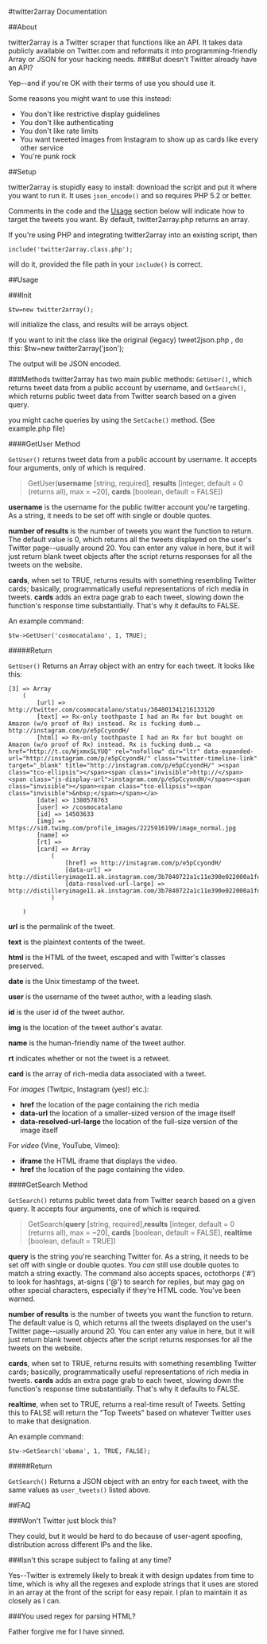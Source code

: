 #twitter2array Documentation

##About 

twitter2array is a Twitter scraper that functions like an API. It takes data publicly available on Twitter.com and reformats it into programming-friendly Array or JSON for your hacking needs.
###But doesn't Twitter already have an API?

Yep--and if you're OK with their terms of use you should use it. 

Some reasons you might want to use this instead:

*	You don't like restrictive display guidelines
*	You don't like authenticating
*	You don't like rate limits
*	You want tweeted images from Instagram to show up as cards like every other service
*	You're punk rock

##Setup

twitter2array is stupidly easy to install: download the script and put it where you want to run it. It uses `json_encode()` and so requires PHP 5.2 or better.

Comments in the code and the [Usage](#usage) section below will indicate how to target the tweets you want. By default, twitter2array.php returns an array.

 If you're using PHP and integrating twitter2array into an existing script, then
	
	include('twitter2array.class.php'); 

will do it, provided the file path in your `include()` is correct.

<a id="usage"></a>
##Usage


###Init

	$tw=new twitter2array();

will initialize the class, and results will be arrays object.

If you want to init the class like the original (legacy) tweet2json.php , do this:
	$tw=new twitter2array('json');

The output will be JSON encoded.

###Methods
twitter2array has two main public methods: `GetUser()`, which returns tweet data from a public account by username, and `GetSearch()`, which returns public tweet data from Twitter search based on a given query.

you might cache queries by using the `SetCache()` method. (See example.php file)

####GetUser Method

`GetUser()`  returns tweet data from a public account by username. It accepts four arguments, only of which is required.

>GetUser(**username** [string, required], **results** [integer, default = 0 (returns all), max = ~20], **cards** [boolean, default = FALSE])

**username** is the username for the public twitter account you're targeting. As a string, it needs to be set off with single or double quotes.

**number of results** is the number of tweets you want the function to return. The default value is 0, which returns all the tweets displayed on the user's Twitter page--usually around 20. You can enter any value in here, but it will just return blank tweet objects after the script returns responses for all the tweets on the website.

**cards**, when set to TRUE, returns results with something resembling Twitter cards; basically, programmatically useful representations of rich media in tweets. **cards** adds an extra page grab to each tweet, slowing down the function's response time substantially.  That's why it defaults to FALSE.

An example command:

	$tw->GetUser('cosmocatalano', 1, TRUE);

#####Return

`GetUser()` Returns an Array object with an entry for each tweet. It looks like this:

    [3] => Array
        (
            [url] => http://twitter.com/cosmocatalano/status/384801341216133120
            [text] => Rx-only toothpaste I had an Rx for but bought on Amazon (w/o proof of Rx) instead. Rx is fucking dumb.… http://instagram.com/p/e5pCcyondH/ 
            [html] => Rx-only toothpaste I had an Rx for but bought on Amazon (w/o proof of Rx) instead. Rx is fucking dumb.… <a href="http://t.co/WjxmxSLYUQ" rel="nofollow" dir="ltr" data-expanded-url="http://instagram.com/p/e5pCcyondH/" class="twitter-timeline-link" target="_blank" title="http://instagram.com/p/e5pCcyondH/" ><span class="tco-ellipsis"></span><span class="invisible">http://</span><span class="js-display-url">instagram.com/p/e5pCcyondH/</span><span class="invisible"></span><span class="tco-ellipsis"><span class="invisible">&nbsp;</span></span></a>
            [date] => 1380578763
            [user] => /cosmocatalano
            [id] => 14503633
            [img] => https://si0.twimg.com/profile_images/2225916199/image_normal.jpg
            [name] => 
            [rt] => 
            [card] => Array
                (
                    [href] => http://instagram.com/p/e5pCcyondH/
                    [data-url] => http://distilleryimage11.ak.instagram.com/3b7840722a1c11e390e022000a1fd202_8.jpg
                    [data-resolved-url-large] => http://distilleryimage11.ak.instagram.com/3b7840722a1c11e390e022000a1fd202_8.jpg
                )

        )
 
**url** is the permalink of the tweet.

**text** is the plaintext contents of the tweet.

**html** is the HTML of the tweet, escaped and with Twitter's classes preserved.

**date** is the Unix timestamp of the tweet.

**user** is the username of the tweet author, with a leading slash.

**id** is the user id of the tweet author.

**img** is the location of the tweet author's avatar.

**name** is the human-friendly name of the tweet author.

**rt** indicates whether or not the tweet is a retweet.

**card** is the array of rich-media data associated with a tweet. 

For _images_ (Twitpic, Instagram (yes!) etc.):

*	**href** the location of the page containing the rich media
*	**data-url** the location of a smaller-sized version of the image itself
*	**data-resolved-url-large** the location of the full-size version of the image itself

For _video_ (Vine, YouTube, Vimeo):

*	**iframe** the HTML iframe that displays the video.
*	**href** the location of the page containing the video.

####GetSearch Method

`GetSearch()` returns public tweet data from Twitter search based on a given query. It accepts four arguments, one of which is required.

>GetSearch(**query** [string, required],**results** [integer, default = 0 (returns all), max = ~20], **cards** [boolean, default = FALSE], **realtime** [boolean, default = TRUE])

**query** is the string you're searching Twitter for. As a string, it needs to be set off with single or double quotes. You _can_ still use double quotes to match a string exactly. The command also accepts spaces, octothorps ('#') to look for hashtags, at-signs ('@') to search for replies, but may gag on other special characters, especially if they're HTML code. You've been warned.

**number of results** is the number of tweets you want the function to return. The default value is 0, which returns all the tweets displayed on the user's Twitter page--usually around 20. You can enter any value in here, but it will just return blank tweet objects after the script returns responses for all the tweets on the website.

**cards**, when set to TRUE, returns results with something resembling Twitter cards; basically, programmatically useful representations of rich media in tweets. **cards** adds an extra page grab to each tweet, slowing down the function's response time substantially.  That's why it defaults to FALSE.

**realtime**, when set to TRUE, returns a real-time result of Tweets. Setting this to FALSE will return the "Top Tweets" based on whatever Twitter uses to make that designation.

An example command:

	$tw->GetSearch('obama', 1, TRUE, FALSE);
	
#####Return

`GetSearch()` Returns a JSON object with an entry for each tweet, with the same values as `user_tweets()` listed above.


##FAQ

###Won't Twitter just block this?

They could, but it would be hard to do because of user-agent spoofing, distribution across different IPs and the like. 

###Isn't this scrape subject to failing at any time?

Yes--Twitter is extremely likely to break it with design updates from time to time, which is why all the regexes and explode strings that it uses are stored in an array at the front of the script for easy repair. I plan to maintain it as closely as I can.

###You used regex for parsing HTML?

Father forgive me for I have sinned.

